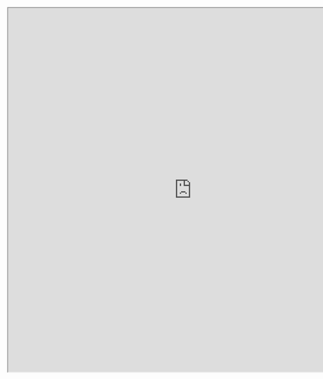 <!-- <object data="KristineZheng.pdf" type="application/pdf" height="842" width ="850">
  <p>Download the PDF <a href="https://kristinezheng.github.io/media/KristineZheng.pdf">here</a></p>
  <img src="oops.png" alt="PDF not found" width="400px">
</object> -->

<!-- <embed src="media/KristineZheng.pdf" type="application/pdf" height="842" width="850" /> -->

<iframe src="https://kristinezheng.github.io/media/KristineZheng.pdf" width="850" height="842"></iframe>
